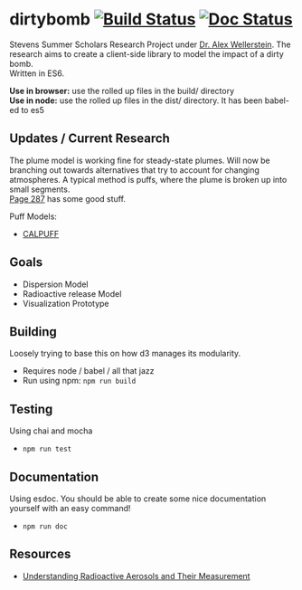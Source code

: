 # dirtybomb [![Build Status][buildBadge]][travis] [![Doc Status][docsBadge]][esdocs]
Stevens Summer Scholars Research Project under [Dr. Alex Wellerstein](http://blog.nuclearsecrecy.com/).
The research aims to create a client-side library to model the impact of a dirty bomb.  
Written in ES6.  

__Use in browser:__ use the rolled up files in the build/ directory  
__Use in node:__ use the rolled up files in the dist/ directory. It has been babel-ed to es5  

## Updates / Current Research
The plume model is working fine for steady-state plumes. Will now be branching out towards alternatives 
that try to account for changing atmospheres. A typical method is puffs, where the plume is broken up into
small segments.  
[Page 287][URAaTM] has some good stuff.  

Puff Models:  
- [CALPUFF][2]

## Goals  
- Dispersion Model
- Radioactive release Model
- Visualization Prototype

## Building  
Loosely trying to base this on how d3 manages its modularity.  
- Requires node / babel / all that jazz
- Run using npm: `npm run build`  

## Testing
Using chai and mocha  
- `npm run test`

## Documentation
Using esdoc. You should be able to create some nice documentation yourself with an easy command!
- `npm run doc`

## Resources
- [Understanding Radioactive Aerosols and Their Measurement][URAaTM]


[docsBadge]: https://doc.esdoc.org/github.com/austincawley/dirtybomb/badge.svg
[esdocs]: https://doc.esdoc.org/github.com/austincawley/dirtybomb/
[buildBadge]: https://travis-ci.org/austincawley/dirtybomb.svg?branch=master
[travis]: https://travis-ci.org/austincawley/dirtybomb
[URAaTM]: https://goo.gl/ZqFHiE
[2]: http://www.src.com/
[3]: http://www.sciencedirect.com/science/article/pii/S0093641303000247
